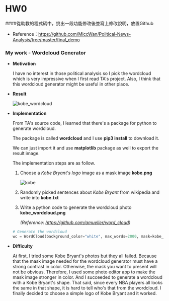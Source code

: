 # HW0

####從助教的程式碼中，挑出一段功能修改後並寫上修改說明，放置Github

- Reference：https://github.com/MiccWan/Political-News-Analysis/tree/master/final_demo



### My work - Wordcloud Generator

- **Motivation**

  I have no interest in those political analysis so I pick the wordcloud which is very impressive when I first read TA's project. Also, I think that this wordcloud generator might be useful in other place.

- **Result**

  ![kobe_wordcloud](/Users/Ingram/Desktop/CSIE/3-2/CSX/hw0/kobe_wordcloud.png)

- **Implementation**

  From TA's source code, I learned that there's a package for python to generate wordcloud.

  The package is called **wordcloud** and I use **pip3 install** to download it.

  We can just import it and use **matplotlib** package as well to export the result image.

  The implementation steps are as follow.

  1. Choose a *Kobe Bryant's logo* image as a mask image **kobe.png**

     ![kobe](/Users/Ingram/Desktop/CSIE/3-2/CSX/hw0/kobe.png)

  2. Randomly picked sentences about *Kobe Bryant* from wikipedia and write into **kobe.txt**

  3. Write a python code to generate the wordcloud photo **kobe_wordcloud.png**

     *(Reference: https://github.com/amueller/word_cloud)*

  ```python
  # Generate the wordcloud
  wc = WordCloud(background_color="white", max_words=2000, mask=kobe_mask, stopwords=stopwords)
  ```

- **Difficulty**

  At first, I tried some Kobe Bryant's photos but they all failed. Because that the mask image needed for the wordcloud generator must have a strong contrast in color. Otherwise, the mask you want to present will not be obvious. Therefore, I used some photo editor app to make the mask image stronger in color. And I succeeded to generate a wordcloud with a Kobe Bryant's shape. That said, since every NBA players all looks the same in that shape, it is hard to tell who's that from the wordcloud. I finally decided to choose a simple logo of Kobe Bryant and it worked.